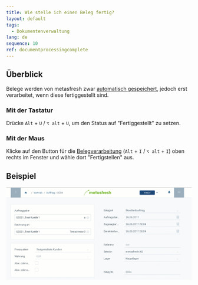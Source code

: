 ```yaml
---
title: Wie stelle ich einen Beleg fertig?
layout: default
tags:
  - Dokumentenverwaltung
lang: de
sequence: 10
ref: documentprocessingcomplete
---
```


## Überblick
Belege werden von metasfresh zwar [automatisch gespeichert](Speicheranzeige), jedoch erst verarbeitet, wenn diese fertiggestellt sind.

### Mit der Tastatur
Drücke `Alt` + `U` / `⌥ alt` + `U`, um den Status auf "Fertiggestellt" zu setzen.

### Mit der Maus
Klicke auf den Button für die [Belegverarbeitung](AktionStarten) (`Alt` + `I` / `⌥ alt` + `I`) oben rechts im Fenster und wähle dort "Fertigstellen" aus.

## Beispiel
![](assets/belegfertig.gif)

